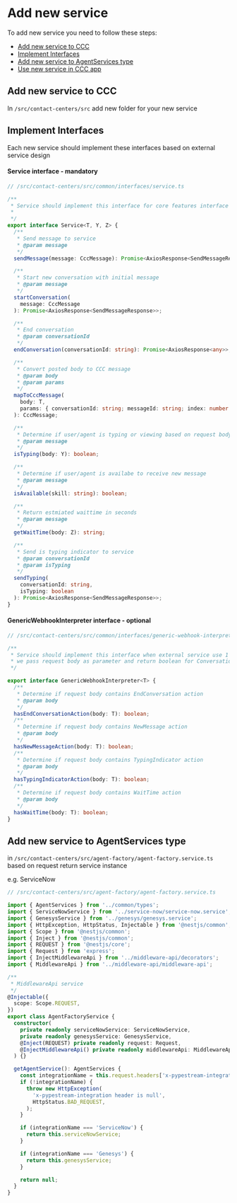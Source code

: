 # Add new service

To add new service you need to follow these steps:

* [Add new service to CCC](#add-new-service-to-ccc)
* [Implement Interfaces](#implement-interfaces)
* [Add new service to AgentServices type](#add-new-service-to-Agentservices-type)
* [Use new service in CCC app](#add-new-service-to-getagentservice)
  

## Add new service to CCC 
In `/src/contact-centers/src` add new folder for your new service

## Implement Interfaces

Each new service should implement these interfaces based on external service design

#### Service interface - mandatory
```ts
// /src/contact-centers/src/common/interfaces/service.ts

/**
 * Service should implement this interface for core features interface
 *
 */
export interface Service<T, Y, Z> {
  /**
   * Send message to service
   * @param message
   */
  sendMessage(message: CccMessage): Promise<AxiosResponse<SendMessageResponse>>;

  /**
   * Start new conversation with initial message
   * @param message
   */
  startConversation(
    message: CccMessage
  ): Promise<AxiosResponse<SendMessageResponse>>;

  /**
   * End conversation
   * @param conversationId
   */
  endConversation(conversationId: string): Promise<AxiosResponse<any>>;

  /**
   * Convert posted body to CCC message
   * @param body
   * @param params
   */
  mapToCccMessage(
    body: T,
    params: { conversationId: string; messageId: string; index: number }
  ): CccMessage;

  /**
   * Determine if user/agent is typing or viewing based on request body
   * @param message
   */
  isTyping(body: Y): boolean;

  /**
   * Determine if user/agent is availabe to receive new message
   * @param message
   */
  isAvailable(skill: string): boolean;

  /**
   * Return estmiated waittime in seconds
   * @param message
   */
  getWaitTime(body: Z): string;

  /**
   * Send is typing indicator to service
   * @param conversationId
   * @param isTyping
   */
  sendTyping(
    conversationId: string,
    isTyping: boolean
  ): Promise<AxiosResponse<SendMessageResponse>>;
}
```

#### GenericWebhookInterpreter interface - optional

```ts
// /src/contact-centers/src/common/interfaces/generic-webhook-interpreter.ts

/**
 * Service should implement this interface when external service use 1 endpoint for all webhooks
 * we pass request body as parameter and return boolean for ConversationEnd, NewMessage, TypingIndicator, WaitTime
 */

export interface GenericWebhookInterpreter<T> {
  /**
   * Determine if request body contains EndConversation action
   * @param body
   */
  hasEndConversationAction(body: T): boolean;
  /**
   * Determine if request body contains NewMessage action
   * @param body
   */
  hasNewMessageAction(body: T): boolean;
  /**
   * Determine if request body contains TypingIndicator action
   * @param body
   */
  hasTypingIndicatorAction(body: T): boolean;
  /**
   * Determine if request body contains WaitTime action
   * @param body
   */
  hasWaitTime(body: T): boolean;
}
```

## Add new service to AgentServices type

in `/src/contact-centers/src/agent-factory/agent-factory.service.ts`
based on request return service instance

e.g. ServiceNow

```ts
// /src/contact-centers/src/agent-factory/agent-factory.service.ts

import { AgentServices } from '../common/types';
import { ServiceNowService } from '../service-now/service-now.service';
import { GenesysService } from '../genesys/genesys.service';
import { HttpException, HttpStatus, Injectable } from '@nestjs/common';
import { Scope } from '@nestjs/common';
import { Inject } from '@nestjs/common';
import { REQUEST } from '@nestjs/core';
import { Request } from 'express';
import { InjectMiddlewareApi } from '../middleware-api/decorators';
import { MiddlewareApi } from '../middleware-api/middleware-api';

/**
 * MiddlewareApi service
 */
@Injectable({
  scope: Scope.REQUEST,
})
export class AgentFactoryService {
  constructor(
    private readonly serviceNowService: ServiceNowService,
    private readonly genesysService: GenesysService,
    @Inject(REQUEST) private readonly request: Request,
    @InjectMiddlewareApi() private readonly middlewareApi: MiddlewareApi,
  ) {}

  getAgentService(): AgentServices {
    const integrationName = this.request.headers['x-pypestream-integration'];
    if (!integrationName) {
      throw new HttpException(
        'x-pypestream-integration header is null',
        HttpStatus.BAD_REQUEST,
      );
    }

    if (integrationName === 'ServiceNow') {
      return this.serviceNowService;
    }

    if (integrationName === 'Genesys') {
      return this.genesysService;
    }

    return null;
  }
}

```